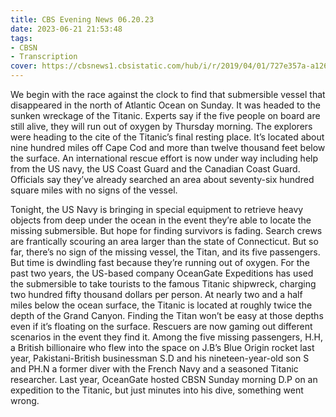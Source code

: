 ```yaml
---
title: CBS Evening News 06.20.23
date: 2023-06-21 21:53:48
tags:
- CBSN
- Transcription
cover: https://cbsnews1.cbsistatic.com/hub/i/r/2019/04/01/727e357a-a126-4138-a2c5-4d3222669d57/thumbnail/640x360/3ff2761028dc5c65cc4f07acd54bcd5c/cbsn2-logo-1920x1080.jpg
---
```

We begin with the race against the clock to find that submersible vessel that disappeared in the north of Atlantic Ocean on Sunday. It was headed to the sunken wreckage of the Titanic. Experts say if the five people on board are still alive, they will run out of oxygen by Thursday morning. The explorers were heading to the cite of the Titanic’s final resting place. It’s located about nine hundred miles off Cape Cod and more than twelve thousand feet below the surface. An international rescue effort is now under way including help from the US navy, the US Coast Guard and the Canadian Coast Guard. Officials say they’ve already searched an area about seventy-six hundred square miles with no signs of the vessel. 

Tonight, the US Navy is bringing in special equipment to retrieve heavy objects from deep under the ocean in the event they’re able to locate the missing submersible. But hope for finding survivors is fading. Search crews are frantically scouring an area larger than the state of Connecticut. But so far, there’s no sign of the missing vessel, the Titan, and its five passengers. But time is dwindling fast because they’re running out of oxygen. For the past two years, the US-based company OceanGate Expeditions has used the submersible to take tourists to the famous Titanic shipwreck, charging two hundred fifty thousand dollars per person. At nearly two and a half miles below the ocean surface, the Titanic is located at roughly twice the depth of the Grand Canyon. Finding the Titan won’t be easy at those depths even if it’s floating on the surface. Rescuers are now gaming out different scenarios in the event they find it. Among the five missing passengers, H.H, a British billionaire who flew into the space on J.B’s Blue Origin rocket last year, Pakistani-British businessman S.D and his nineteen-year-old son S and PH.N a former diver with the French Navy and a seasoned Titanic researcher. Last year, OceanGate hosted CBSN Sunday morning D.P on an expedition to the Titanic, but just minutes into his dive, something went wrong. 

